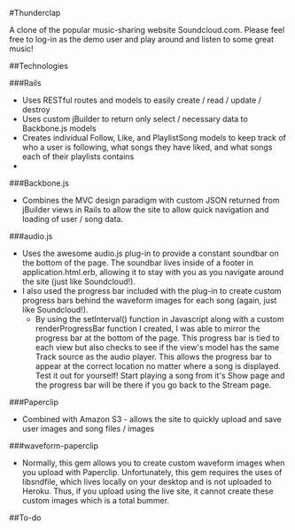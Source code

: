 #Thunderclap

A clone of the popular music-sharing website Soundcloud.com.  Please feel free to log-in as the demo user and play around and listen to some great music!

##Technologies

###Rails
* Uses RESTful routes and models to easily create / read / update / destroy
* Uses custom jBuilder to return only select / necessary data to Backbone.js models
* Creates individual Follow, Like, and PlaylistSong models to keep track of who a user is following, what songs they have liked, and what songs each of their playlists contains
*

###Backbone.js
* Combines the MVC design paradigm with custom JSON returned from jBuilder views in Rails to allow the site to allow quick navigation and loading of user / song data.

###audio.js
* Uses the awesome audio.js plug-in to provide a constant soundbar on the bottom of the page.  The soundbar lives inside of a footer in application.html.erb, allowing it to stay with you as you navigate around the site (just like Soundcloud!).
* I also used the progress bar included with the plug-in to create custom progress bars behind the waveform images for each song (again, just like Soundcloud!).
  * By using the setInterval() function in Javascript along with a custom renderProgressBar function I created, I was able to mirror the progress bar at the bottom of the page.  This progress bar is tied to each view but also checks to see if the view's model has the same Track source as the audio player.  This allows the progress bar to appear at the correct location no matter where a song is displayed. Test it out for yourself! Start playing a song from it's Show page and the progress bar will be there if you go back to the Stream page.

###Paperclip
* Combined with Amazon S3 - allows the site to quickly upload and save user images and song files / images

###waveform-paperclip
* Normally, this gem allows you to create custom waveform images when you upload with Paperclip. Unfortunately, this gem requires the uses of libsndfile, which lives locally on your desktop and is not uploaded to Heroku.  Thus, if you upload using the live site, it cannot create these custom images which is a total bummer.
  
  

##To-do







